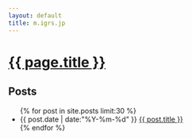 ```yaml
---
layout: default
title: m.igrs.jp
---
```

<h1><a href="http://m.igrs.jp/">{{ page.title }}</a></h1>
<h2>Posts</h2>

<ul class="posts">
{% for post in site.posts limit:30 %}
<li><span class="date">{{ post.date | date:"%Y-%m-%d" }}</span> <a href="{{ post.url }}">{{ post.title }}</a></li>
{% endfor %}
</ul>
